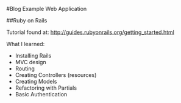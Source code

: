 #Blog Example Web Application

##Ruby on Rails

Tutorial found at:
http://guides.rubyonrails.org/getting_started.html

What I learned:
  - Installing Rails
  - MVC design
  - Routing
  - Creating Controllers (resources)
  - Creating Models
  - Refactoring with Partials
  - Basic Authentication
